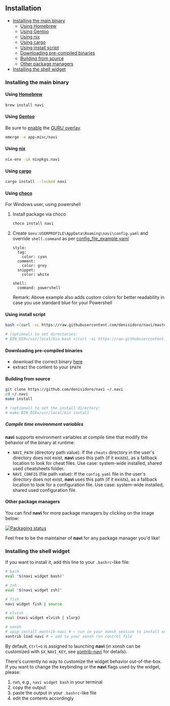 ## Installation

- [Installing the main binary](#installing-the-main-binary)
  - [Using Homebrew](#using-homebrew)
  - [Using Gentoo](#using-gentoo)
  - [Using nix](#using-nix)
  - [Using cargo](#using-cargo)
  - [Using install script](#using-install-script)
  - [Downloading pre-compiled binaries](#downloading-pre-compiled-binaries)
  - [Building from source](#building-from-source)
  - [Other package managers](#other-package-managers)
- [Installing the shell widget](#installing-the-shell-widget)

### Installing the main binary

#### Using [Homebrew](http://brew.sh/)

```sh
brew install navi
```

#### Using [Gentoo](https://gentoo.org/)

Be sure to [enable](https://wiki.gentoo.org/wiki/Ebuild_repository) the [GURU overlay](https://gpo.zugaina.org/Overlays/guru/app-misc/navi).

```sh
emerge -a app-misc/navi
```

#### Using [nix](https://nixos.org/)

```sh
nix-env -iA nixpkgs.navi
```

#### Using [cargo](https://github.com/rust-lang/cargo)

```bash
cargo install --locked navi
```

#### Using [choco](https://community.chocolatey.org/packages/navi)

For Windows user, using powershell

1. Install package via choco
   ```bash
   choco install navi
   ```
2. Create `$env:USERPROFILE\AppData\Roaming\navi\config.yaml` and override `shell.command` as per [config_file_example.yaml](./config_file_example.yaml)

   ```
   style:
     tag:
       color: cyan
     comment:
       color: grey
     snippet:
       color: white

   shell:
     command: powershell
   ```

   Remark: Above example also adds custom colors for better readability in case you use standard blue for your Powershell

#### Using install script

```bash
bash <(curl -sL https://raw.githubusercontent.com/denisidoro/navi/master/scripts/install)

# (optional) to set directories:
# BIN_DIR=/usr/local/bin bash <(curl -sL https://raw.githubusercontent.com/denisidoro/navi/master/scripts/install)
```

#### Downloading pre-compiled binaries

- download the correct binary [here](https://github.com/denisidoro/navi/releases/latest)
- extract the content to your `$PATH`

#### Building from source

```bash
git clone https://github.com/denisidoro/navi ~/.navi
cd ~/.navi
make install

# (optional) to set the install directory:
# make BIN_DIR=/usr/local/bin install
```

##### Compile time environment variables

**navi** supports environment variables at compile time that modify the behavior of the binary at runtime:

- `NAVI_PATH` (directory path value): If the `cheats` directory in the user's directory does not exist, **navi** uses this path (if it exists), as a fallback location to look for cheat files. Use case: system-wide installed, shared used cheatsheets folder.
- `NAVI_CONFIG` (file path value): If the `config.yaml` file in the user's directory does not exist, **navi** uses this path (if it exists), as a fallback location to look for a configuration file. Use case: system-wide installed, shared used configuration file.

#### Other package managers

You can find **navi** for more package managers by clicking on the image below:

[![Packaging status](https://repology.org/badge/vertical-allrepos/navi.svg)](https://repology.org/project/navi/versions)

Feel free to be the maintainer of **navi** for any package manager you'd like!

### Installing the shell widget

If you want to install it, add this line to your `.bashrc`-like file:

```sh
# bash
eval "$(navi widget bash)"

# zsh
eval "$(navi widget zsh)"

# fish
navi widget fish | source

# elvish
eval (navi widget elvish | slurp)

# xonsh
# xpip install xontrib-navi # ← run in your xonsh session to install xontrib
xontrib load navi # ← add to your xonsh run control file
```

By default, `Ctrl+G` is assigned to launching **navi** (in xonsh can be customized with `$X_NAVI_KEY`, see [xontrib-navi](https://github.com/eugenesvk/xontrib-navi) for details).

There's currently no way to customize the widget behavior out-of-the-box. If you want to change the keybinding or the **navi** flags used by the widget, please:

1. run, e.g., `navi widget bash` in your terminal
2. copy the output
3. paste the output in your `.bashrc`-like file
4. edit the contents accordingly

